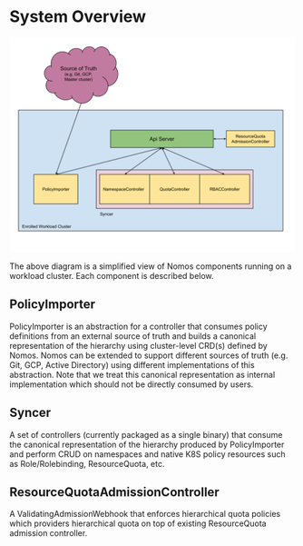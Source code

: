 # System Overview

![drawing](img/nomos_arch.svg)

The above diagram is a simplified view of Nomos components running on a workload
cluster. Each component is described below.

## PolicyImporter

PolicyImporter is an abstraction for a controller that consumes policy
definitions from an external source of truth and builds a canonical
representation of the hierarchy using cluster-level CRD(s) defined by Nomos.
Nomos can be extended to support different sources of truth (e.g. Git, GCP,
Active Directory) using different implementations of this abstraction. Note that
we treat this canonical representation as internal implementation which should
not be directly consumed by users.

## Syncer

A set of controllers (currently packaged as a single binary) that consume the
canonical representation of the hierarchy produced by PolicyImporter and perform
CRUD on namespaces and native K8S policy resources such as Role/Rolebinding,
ResourceQuota, etc.

## ResourceQuotaAdmissionController

A ValidatingAdmissionWebhook that enforces hierarchical quota policies which
providers hierarchical quota on top of existing ResourceQuota admission
controller.
